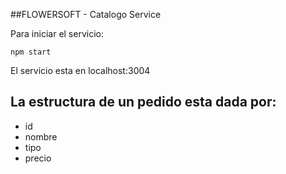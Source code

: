 ##FLOWERSOFT - Catalogo Service

Para iniciar el servicio:

`npm start`

El servicio esta en localhost:3004

La estructura de un pedido esta dada por:
-------------------------------------------
* id
* nombre
* tipo
* precio